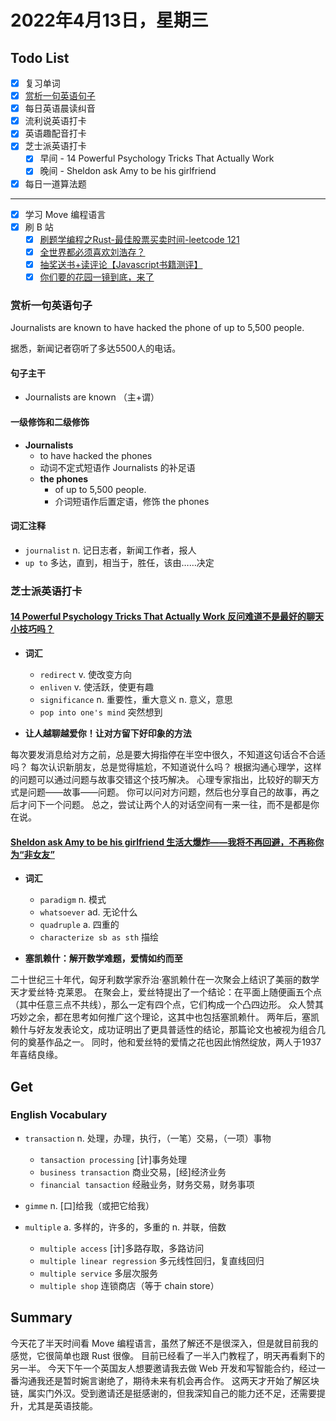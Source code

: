 # 2022年4月13日，星期三
## Todo List

- [x] 复习单词
- [x] [赏析一句英语句子](#赏析一句英语句子)
- [x] 每日英语晨读纠音
- [x] 流利说英语打卡
- [x] 英语趣配音打卡
- [x] 芝士派英语打卡
  - [x] 早间 - 14 Powerful Psychology Tricks That Actually Work
  - [x] 晚间 - Sheldon ask Amy to be his girlfriend
- [x] 每日一道算法题
--------
- [x] 学习 Move 编程语言
- [x] 刷 B 站
  - [x] [刷题学编程之Rust-最佳股票买卖时间-leetcode 121](https://b23.tv/WVg5A6c)
  - [x] [全世界都必须喜欢刘浩存？](https://b23.tv/NvrXtlv)
  - [x] [抽奖送书+读评论【Javascript书籍测评】](https://b23.tv/ZVT0BJs)
  - [x] [你们要的花园一镜到底，来了](https://b23.tv/Wuurx5r)

### 赏析一句英语句子

Journalists are known to have hacked the phone of up to 5,500 people.

据悉，新闻记者窃听了多达5500人的电话。

#### 句子主干

- Journalists are known （主+谓）

#### 一级修饰和二级修饰

- **Journalists**
  - to have hacked the phones
  - 动词不定式短语作 Journalists 的补足语
  - **the phones**
    - of up to 5,500 people.
    - 介词短语作后置定语，修饰 the phones

#### 词汇注释

- `journalist` n. 记日志者，新闻工作者，报人
- `up to` 多达，直到，相当于，胜任，该由……决定

### 芝士派英语打卡

#### [14 Powerful Psychology Tricks That Actually Work 反问难道不是最好的聊天小技巧吗？](https://reading.baicizhan.com/h5/listen-movie.html?id=613&wxapp=mint_danni_ear#/home)

- **词汇**

  - `redirect` v. 使改变方向
  - `enliven` v. 使活跃，使更有趣
  - `significance` n. 重要性，重大意义 n. 意义，意思
  - `pop into one's mind` 突然想到

- **让人越聊越爱你！让对方留下好印象的方法**

每次要发消息给对方之前，总是要大拇指停在半空中很久，不知道这句话合不合适吗？
每次认识新朋友，总是觉得尴尬，不知道说什么吗？
根据沟通心理学，这样的问题可以通过问题与故事交错这个技巧解决。
心理专家指出，比较好的聊天方式是问题——故事——问题。
你可以问对方问题，然后也分享自己的故事，再之后才问下一个问题。
总之，尝试让两个人的对话空间有一来一往，而不是都是你在说。

#### [Sheldon ask Amy to be his girlfriend 生活大爆炸——我将不再回避，不再称你为“非女友”](http://reading.baicizhan.com/h5/listen-movie.html?id=614&wxapp=mint_danni_ear#/home)

- **词汇**

  - `paradigm` n. 模式
  - `whatsoever` ad. 无论什么
  - `quadruple` a. 四重的
  - `characterize sb as sth` 描绘

- **塞凯赖什：解开数学难题，爱情如约而至**

二十世纪三十年代，匈牙利数学家乔治·塞凯赖什在一次聚会上结识了美丽的数学天才爱丝特·克莱恩。
在聚会上，爱丝特提出了一个结论：在平面上随便画五个点（其中任意三点不共线），那么一定有四个点，它们构成一个凸四边形。
众人赞其巧妙之余，都在思考如何推广这个理论，这其中也包括塞凯赖什。
两年后，塞凯赖什与好友发表论文，成功证明出了更具普适性的结论，那篇论文也被视为组合几何的奠基作品之一。
同时，他和爱丝特的爱情之花也因此悄然绽放，两人于1937年喜结良缘。

## Get
### English Vocabulary

- `transaction` n. 处理，办理，执行，（一笔）交易，（一项）事物
  - `tansaction processing` [计]事务处理
  - `business transaction` 商业交易，[经]经济业务
  - `financial tansaction` 经融业务，财务交易，财务事项

- `gimme` n. [口]给我（或把它给我）

- `multiple` a. 多样的，许多的，多重的 n. 并联，倍数
  - `multiple access` [计]多路存取，多路访问
  - `multiple linear regression` 多元线性回归，复直线回归
  - `multiple service` 多层次服务
  - `multiple shop` 连锁商店（等于 chain store）

## Summary

今天花了半天时间看 Move 编程语言，虽然了解还不是很深入，但是就目前我的感觉，它很简单也跟 Rust 很像。
目前已经看了一半入门教程了，明天再看剩下的另一半。
今天下午一个英国友人想要邀请我去做 Web 开发和写智能合约，经过一番沟通我还是暂时婉言谢绝了，期待未来有机会再合作。
这两天才开始了解区块链，属实门外汉。受到邀请还是挺感谢的，但我深知自己的能力还不足，还需要提升，尤其是英语技能。
